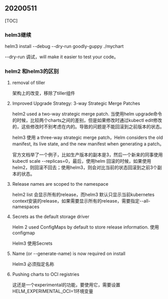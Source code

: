 ## 20200511

[TOC]

### helm3继续

helm3 install --debug --dry-run goodly-guppy ./mychart

--dry-run 调试，will make it easier to test your code。

### helm2 和helm3的区别

1. removal of tiller

   架构上的改变，移除了tiller组件

2. Improved Upgrade Strategy: 3-way Strategic Merge Patches

   helm2 used a two-way strategic merge patch. 当使用helm upgrade命令的时候，比较两个charts之间的差别，但是如果修改时通过kubectl edit修改的，这些修改时不别考虑在内的。导致的问题是不能回滚到之前版本的状态。

   helm3 使用 a three-way strategic merge patch，Helm considers the old manifest, its live state, and the new manifest when generating a patch。

   官方文档举了一个例子，比如生产版本的副本是3，然后一个新来的同事使用kubectl scale --replicas=0，最后，使用helm 回滚的时候，如果使用helm2，则回滚不回去；使用helm3，则会对比当前的状态回滚到之前3个副本的状态。

3. Release names are scoped to the namespace

   helm2 list 会显示所有的release，而helm3 默认只显示当前kubernetes context安装的release，如果需要显示所有的release，需要指定--all-namespaces

4. Secrets as the default storage driver

   Helm 2 used ConfigMaps by default to store release information. 使用configmap

   Helm3 使用Secrets

5. Name (or --generate-name) is now required on install

   Helm3 必须指定名称

6. Pushing charts to OCI registries

   这还是一个experimental的功能，要使用它，需要设置HELM_EXPERIMENTAL_OCI=1环境变量